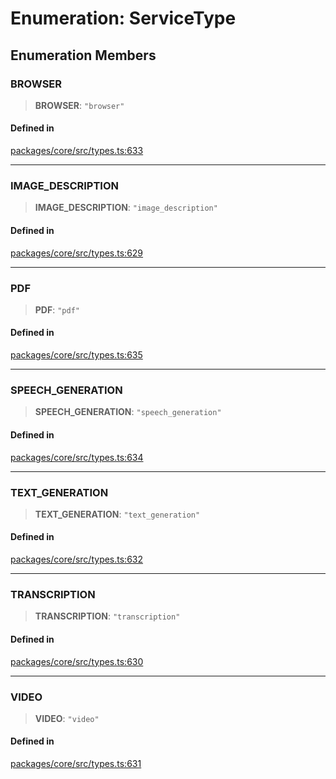 # Enumeration: ServiceType

## Enumeration Members

### BROWSER

> **BROWSER**: `"browser"`

#### Defined in

[packages/core/src/types.ts:633](https://github.com/ai16z/eliza/blob/8b230e97279ce98a641d3338cbfa78f13130c60e/packages/core/src/types.ts#L633)

***

### IMAGE\_DESCRIPTION

> **IMAGE\_DESCRIPTION**: `"image_description"`

#### Defined in

[packages/core/src/types.ts:629](https://github.com/ai16z/eliza/blob/8b230e97279ce98a641d3338cbfa78f13130c60e/packages/core/src/types.ts#L629)

***

### PDF

> **PDF**: `"pdf"`

#### Defined in

[packages/core/src/types.ts:635](https://github.com/ai16z/eliza/blob/8b230e97279ce98a641d3338cbfa78f13130c60e/packages/core/src/types.ts#L635)

***

### SPEECH\_GENERATION

> **SPEECH\_GENERATION**: `"speech_generation"`

#### Defined in

[packages/core/src/types.ts:634](https://github.com/ai16z/eliza/blob/8b230e97279ce98a641d3338cbfa78f13130c60e/packages/core/src/types.ts#L634)

***

### TEXT\_GENERATION

> **TEXT\_GENERATION**: `"text_generation"`

#### Defined in

[packages/core/src/types.ts:632](https://github.com/ai16z/eliza/blob/8b230e97279ce98a641d3338cbfa78f13130c60e/packages/core/src/types.ts#L632)

***

### TRANSCRIPTION

> **TRANSCRIPTION**: `"transcription"`

#### Defined in

[packages/core/src/types.ts:630](https://github.com/ai16z/eliza/blob/8b230e97279ce98a641d3338cbfa78f13130c60e/packages/core/src/types.ts#L630)

***

### VIDEO

> **VIDEO**: `"video"`

#### Defined in

[packages/core/src/types.ts:631](https://github.com/ai16z/eliza/blob/8b230e97279ce98a641d3338cbfa78f13130c60e/packages/core/src/types.ts#L631)
